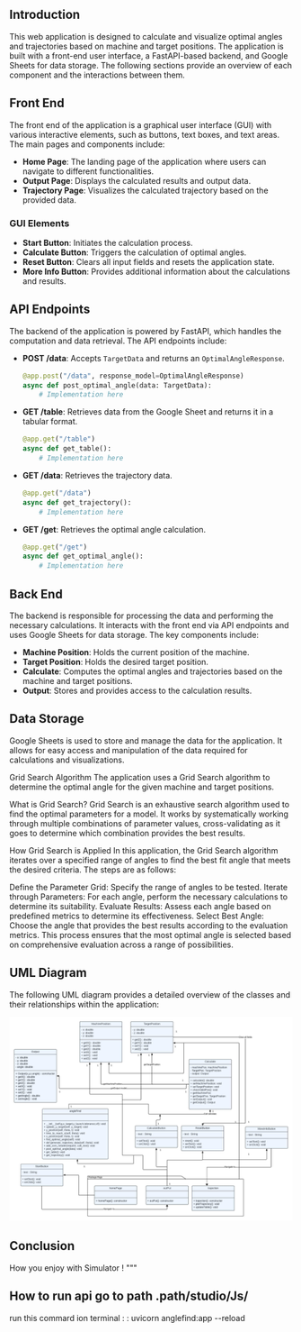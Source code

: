 

## Introduction

This web application is designed to calculate and visualize optimal angles and trajectories based on machine and target positions. The application is built with a front-end user interface, a FastAPI-based backend, and Google Sheets for data storage. The following sections provide an overview of each component and the interactions between them.

## Front End

The front end of the application is a graphical user interface (GUI) with various interactive elements, such as buttons, text boxes, and text areas. The main pages and components include:

- **Home Page**: The landing page of the application where users can navigate to different functionalities.
- **Output Page**: Displays the calculated results and output data.
- **Trajectory Page**: Visualizes the calculated trajectory based on the provided data.

### GUI Elements

- **Start Button**: Initiates the calculation process.
- **Calculate Button**: Triggers the calculation of optimal angles.
- **Reset Button**: Clears all input fields and resets the application state.
- **More Info Button**: Provides additional information about the calculations and results.

## API Endpoints

The backend of the application is powered by FastAPI, which handles the computation and data retrieval. The API endpoints include:

- **POST /data**: Accepts `TargetData` and returns an `OptimalAngleResponse`.
    ```python
    @app.post("/data", response_model=OptimalAngleResponse)
    async def post_optimal_angle(data: TargetData):
        # Implementation here
    ```

- **GET /table**: Retrieves data from the Google Sheet and returns it in a tabular format.
    ```python
    @app.get("/table")
    async def get_table():
        # Implementation here
    ```

- **GET /data**: Retrieves the trajectory data.
    ```python
    @app.get("/data")
    async def get_trajectory():
        # Implementation here
    ```

- **GET /get**: Retrieves the optimal angle calculation.
    ```python
    @app.get("/get")
    async def get_optimal_angle():
        # Implementation here
    ```

## Back End

The backend is responsible for processing the data and performing the necessary calculations. It interacts with the front end via API endpoints and uses Google Sheets for data storage. The key components include:

- **Machine Position**: Holds the current position of the machine.
- **Target Position**: Holds the desired target position.
- **Calculate**: Computes the optimal angles and trajectories based on the machine and target positions.
- **Output**: Stores and provides access to the calculation results.

## Data Storage

Google Sheets is used to store and manage the data for the application. It allows for easy access and manipulation of the data required for calculations and visualizations.

Grid Search Algorithm
The application uses a Grid Search algorithm to determine the optimal angle for the given machine and target positions.

What is Grid Search?
Grid Search is an exhaustive search algorithm used to find the optimal parameters for a model. It works by systematically working through multiple combinations of parameter values, cross-validating as it goes to determine which combination provides the best results.

How Grid Search is Applied
In this application, the Grid Search algorithm iterates over a specified range of angles to find the best fit angle that meets the desired criteria. The steps are as follows:

Define the Parameter Grid: Specify the range of angles to be tested.
Iterate through Parameters: For each angle, perform the necessary calculations to determine its suitability.
Evaluate Results: Assess each angle based on predefined metrics to determine its effectiveness.
Select Best Angle: Choose the angle that provides the best results according to the evaluation metrics.
This process ensures that the most optimal angle is selected based on comprehensive evaluation across a range of possibilities.
## UML Diagram

The following UML diagram provides a detailed overview of the classes and their relationships within the application:

![UML Diagram](./Brainstorming_and_ideation.jpeg)

## Conclusion

How you enjoy with Simulator !
"""


## How to run api go to path .path/studio/Js/
run this commard ion terminal :
: uvicorn anglefind:app --reload   

